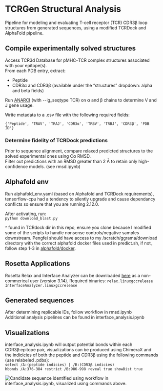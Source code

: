 # TCRGen Structural Analysis
Pipeline for modeling and evaluating T-cell receptor (TCR) CDR3β loop structures from generated sequences, using a modified TCRDock and AlphaFold pipeline.

## Compile experimentally solved structures
Access TCR3d Database for pMHC–TCR complex structures associated with your epitope(s).  
From each PDB entry, extract:
- Peptide
- CDR3α and CDR3β (available under the “structures” dropdown: alpha and beta fields)

Run [ANARCI](https://opig.stats.ox.ac.uk/webapps/sabdab-sabpred/sabpred/anarci/) (with --ig_seqtype TCR) on α and β chains to determine V and J gene usage.

Write metadata to a .csv file with the following required fields:

`{'Peptide', 'TRAV', 'TRAJ', 'CDR3α', 'TRBV', 'TRBJ', 'CDR3β', 'PDB ID'}`

### Determine fidelity of TCRDock predictions
Prior to sequence alignment, compare relaxed predicted structures to the solved experimental ones using Cα RMSD.  
Filter out predictions with an RMSD greater than 2 Å to retain only high-confidence models. (see rmsd.ipynb)  

## Alphafold env
Run alphafold_env.yaml (based on Alphafold and TCRDock requirements), tensorflow-cpu had a tendency to silently upgrade and cause dependancy conflicts so ensure that you are running 2.12.0.   
  
After activating, run:  
`python download_blast.py`  
  
^ found in TCRdock dir in this repo, ensure you clone because I modified some of the scripts to handle nonsense controls/negative samples downstream. 
Pengfei should have access to my /scratch/ggrama/download directory with the correct alphafold docker files used in predict.sh, if not, follow step 1-3 in [alphafold/docker](https://github.com/google-deepmind/alphafold/blob/main/README.md). 

## Rosetta Applications
Rosetta Relax and Interface Analyzer can be downloaded [here](https://rosettacommons.org/software/download/) as a non-commerical user (version 3.14). 
Required binaries:
`relax.linuxgccrelease`
`InterfaceAnalyzer.linuxgccrelease`

## Generated sequences
After determining replicable IDs, follow workflow in rmsd.ipynb  
Additional analysis pipelines can be found in interface_analysis.ipynb

## Visualizations
interface_analysis.ipynb will output potential bonds within each CDR3β:epitope pair, visualizations can be produced using ChimeraX and the indicicies of both the peptide and CDR3β using the following commands (use relabeled .pdbs):  
`select /A:(peptide indicies) | /B:(CDR3β indicies)`  
`hbonds /A:376-384 restrict /B:986-998 reveal true showDist true`  

  ![Candidate sequence identified using workflow in interface_analysis.ipynb, visualized using commands above.](images/gen5_scp-chain_105_H_bond.png)
